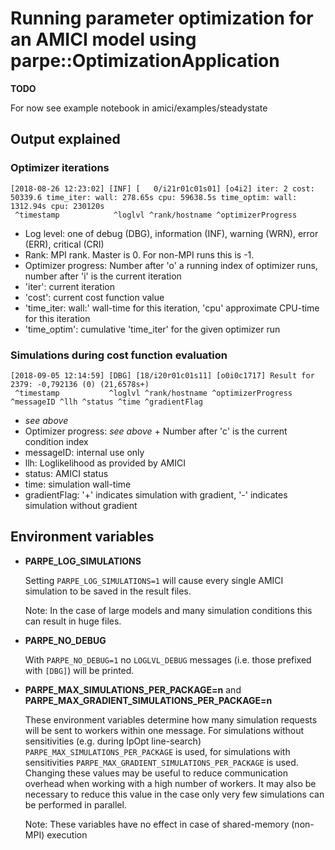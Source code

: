 # Running parameter optimization for an AMICI model using parpe::OptimizationApplication

**TODO** 

For now see example notebook in amici/examples/steadystate

## Output explained

### Optimizer iterations 

```
[2018-08-26 12:23:02] [INF] [   0/i21r01c01s01] [o4i2] iter: 2 cost: 50339.6 time_iter: wall: 278.65s cpu: 59638.5s time_optim: wall: 1312.94s cpu: 230120s
 ^timestamp            ^loglvl ^rank/hostname ^optimizerProgress
```

- Log level: one of debug (DBG), information (INF), warning (WRN), error (ERR), critical (CRI)
- Rank: MPI rank. Master is 0. For non-MPI runs this is -1. 
- Optimizer progress: Number after 'o' a running index of optimizer runs, number after 'i' is the current iteration
- 'iter': current iteration
- 'cost': current cost function value
- 'time_iter: wall:' wall-time for this iteration, 'cpu' approximate CPU-time for this iteration
- 'time_optim': cumulative 'time_iter' for the given optimizer run

### Simulations during cost function evaluation  

```
[2018-09-05 12:14:59] [DBG] [18/i20r01c01s11] [o0i0c1717] Result for 2379: -0,792136 (0) (21,6578s+)
 ^timestamp           ^loglvl ^rank/hostname ^optimizerProgress   ^messageID ^llh ^status ^time ^gradientFlag
```
- *see above*
- Optimizer progress: *see above* + Number after 'c' is the current condition index
- messageID: internal use only
- llh: Loglikelihood as provided by AMICI
- status: AMICI status
- time: simulation wall-time
- gradientFlag: '+' indicates simulation with gradient, '-' indicates simulation without gradient   

## Environment variables

- **PARPE_LOG_SIMULATIONS**

  Setting `PARPE_LOG_SIMULATIONS=1` will cause every single AMICI simulation to be saved in the result files.
  
  Note: In the case of large models and many simulation conditions this can result in huge files. 

- **PARPE_NO_DEBUG**

  With `PARPE_NO_DEBUG=1` no `LOGLVL_DEBUG` messages (i.e. those prefixed with `[DBG]`) will be printed.  

- **PARPE_MAX_SIMULATIONS_PER_PACKAGE=n** and **PARPE_MAX_GRADIENT_SIMULATIONS_PER_PACKAGE=n**
  
  These environment variables determine how many simulation requests will be sent to workers within one message.
  For simulations without sensitivities (e.g. during IpOpt line-search) `PARPE_MAX_SIMULATIONS_PER_PACKAGE` is used,
  for simulations with sensitivities `PARPE_MAX_GRADIENT_SIMULATIONS_PER_PACKAGE` is used.
  Changing these values may be useful to reduce communication overhead when working with a high number of workers.
  It may also be necessary to reduce this value in the case only very few simulations can be performed in parallel.
  
  Note: These variables have no effect in case of shared-memory (non-MPI) execution
   
  